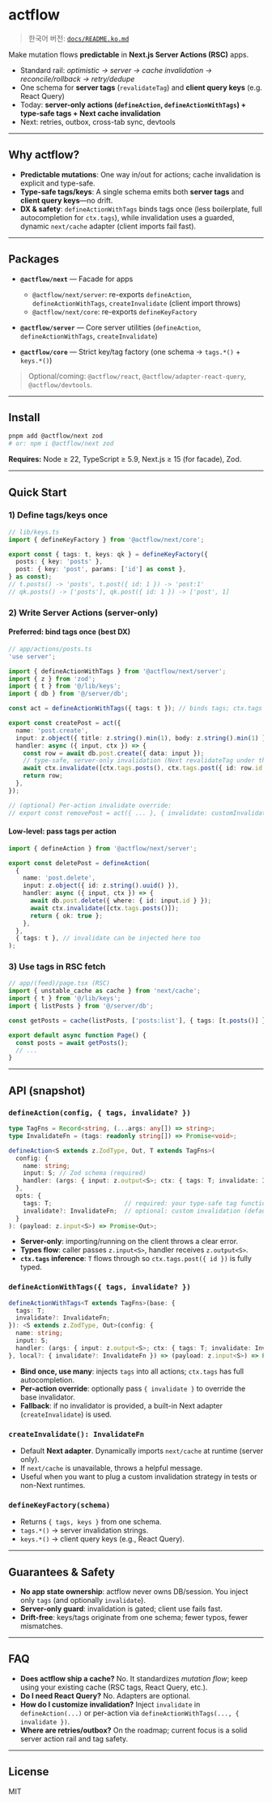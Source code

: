 # actflow

> 한국어 버전: [`docs/README.ko.md`](docs/README.ko.md)

Make mutation flows **predictable** in **Next.js Server Actions (RSC)** apps.

- Standard rail: _optimistic → server → cache invalidation → reconcile/rollback → retry/dedupe_
- One schema for **server tags** (`revalidateTag`) and **client query keys** (e.g. React Query)
- Today: **server-only actions (`defineAction`, `defineActionWithTags`) + type-safe tags + Next cache invalidation**
- Next: retries, outbox, cross-tab sync, devtools

---

## Why actflow?

- **Predictable mutations**: One way in/out for actions; cache invalidation is explicit and type-safe.
- **Type-safe tags/keys**: A single schema emits both **server tags** and **client query keys**—no drift.
- **DX & safety**: `defineActionWithTags` binds tags once (less boilerplate, full autocompletion for `ctx.tags`), while invalidation uses a guarded, dynamic `next/cache` adapter (client imports fail fast).

---

## Packages

- **`@actflow/next`** — Facade for apps
  - `@actflow/next/server`: re-exports `defineAction`, `defineActionWithTags`, `createInvalidate` (client import throws)
  - `@actflow/next/core`: re-exports `defineKeyFactory`

- **`@actflow/server`** — Core server utilities (`defineAction`, `defineActionWithTags`, `createInvalidate`)
- **`@actflow/core`** — Strict key/tag factory (one schema → `tags.*()` + `keys.*()`)

> Optional/coming: `@actflow/react`, `@actflow/adapter-react-query`, `@actflow/devtools`.

---

## Install

```bash
pnpm add @actflow/next zod
# or: npm i @actflow/next zod
```

**Requires:** Node ≥ 22, TypeScript ≥ 5.9, Next.js ≥ 15 (for facade), Zod.

---

## Quick Start

### 1) Define tags/keys once

```ts
// lib/keys.ts
import { defineKeyFactory } from '@actflow/next/core';

export const { tags: t, keys: qk } = defineKeyFactory({
  posts: { key: 'posts' },
  post: { key: 'post', params: ['id'] as const },
} as const);
// t.posts() -> 'posts', t.post({ id: 1 }) -> 'post:1'
// qk.posts() -> ['posts'], qk.post({ id: 1 }) -> ['post', 1]
```

### 2) Write Server Actions (server-only)

#### Preferred: bind tags once (best DX)

```ts
// app/actions/posts.ts
'use server';

import { defineActionWithTags } from '@actflow/next/server';
import { z } from 'zod';
import { t } from '@/lib/keys';
import { db } from '@/server/db';

const act = defineActionWithTags({ tags: t }); // binds tags; ctx.tags is fully typed

export const createPost = act({
  name: 'post.create',
  input: z.object({ title: z.string().min(1), body: z.string().min(1) }),
  handler: async ({ input, ctx }) => {
    const row = await db.post.create({ data: input });
    // type-safe, server-only invalidation (Next revalidateTag under the hood)
    await ctx.invalidate([ctx.tags.posts(), ctx.tags.post({ id: row.id })]);
    return row;
  },
});

// (optional) Per-action invalidate override:
// export const removePost = act({ ... }, { invalidate: customInvalidate });
```

#### Low-level: pass tags per action

```ts
import { defineAction } from '@actflow/next/server';

export const deletePost = defineAction(
  {
    name: 'post.delete',
    input: z.object({ id: z.string().uuid() }),
    handler: async ({ input, ctx }) => {
      await db.post.delete({ where: { id: input.id } });
      await ctx.invalidate([ctx.tags.posts()]);
      return { ok: true };
    },
  },
  { tags: t }, // invalidate can be injected here too
);
```

### 3) Use tags in RSC fetch

```ts
// app/(feed)/page.tsx (RSC)
import { unstable_cache as cache } from 'next/cache';
import { t } from '@/lib/keys';
import { listPosts } from '@/server/db';

const getPosts = cache(listPosts, ['posts:list'], { tags: [t.posts()] });

export default async function Page() {
  const posts = await getPosts();
  // ...
}
```

---

## API (snapshot)

### `defineAction(config, { tags, invalidate? })`

```ts
type TagFns = Record<string, (...args: any[]) => string>;
type InvalidateFn = (tags: readonly string[]) => Promise<void>;

defineAction<S extends z.ZodType, Out, T extends TagFns>(
  config: {
    name: string;
    input: S; // Zod schema (required)
    handler: (args: { input: z.output<S>; ctx: { tags: T; invalidate: InvalidateFn } }) => Promise<Out>;
  },
  opts: {
    tags: T;                    // required: your type-safe tag functions
    invalidate?: InvalidateFn;  // optional: custom invalidation (defaults to Next revalidateTag)
  }
): (payload: z.input<S>) => Promise<Out>;
```

- **Server-only**: importing/running on the client throws a clear error.
- **Types flow**: caller passes `z.input<S>`, handler receives `z.output<S>`.
- **`ctx.tags` inference**: `T` flows through so `ctx.tags.post({ id })` is fully typed.

### `defineActionWithTags({ tags, invalidate? })`

```ts
defineActionWithTags<T extends TagFns>(base: {
  tags: T;
  invalidate?: InvalidateFn;
}): <S extends z.ZodType, Out>(config: {
  name: string;
  input: S;
  handler: (args: { input: z.output<S>; ctx: { tags: T; invalidate: InvalidateFn } }) => Promise<Out>;
}, local?: { invalidate?: InvalidateFn }) => (payload: z.input<S>) => Promise<Out>;
```

- **Bind once, use many**: injects `tags` into all actions; `ctx.tags` has full autocompletion.
- **Per-action override**: optionally pass `{ invalidate }` to override the base invalidator.
- **Fallback**: if no invalidator is provided, a built-in Next adapter (`createInvalidate`) is used.

### `createInvalidate(): InvalidateFn`

- Default **Next adapter**. Dynamically imports `next/cache` at runtime (server only).
- If `next/cache` is unavailable, throws a helpful message.
- Useful when you want to plug a custom invalidation strategy in tests or non-Next runtimes.

### `defineKeyFactory(schema)`

- Returns `{ tags, keys }` from one schema.
- `tags.*()` → server invalidation strings.
- `keys.*()` → client query keys (e.g., React Query).

---

## Guarantees & Safety

- **No app state ownership**: actflow never owns DB/session. You inject only `tags` (and optionally `invalidate`).
- **Server-only guard**: invalidation is gated; client use fails fast.
- **Drift-free**: keys/tags originate from one schema; fewer typos, fewer mismatches.

---

## FAQ

- **Does actflow ship a cache?** No. It standardizes _mutation flow_; keep using your existing cache (RSC tags, React Query, etc.).
- **Do I need React Query?** No. Adapters are optional.
- **How do I customize invalidation?** Inject `invalidate` in `defineAction(...)` or per-action via `defineActionWithTags(..., { invalidate })`.
- **Where are retries/outbox?** On the roadmap; current focus is a solid server action rail and tag safety.

---

## License

MIT
